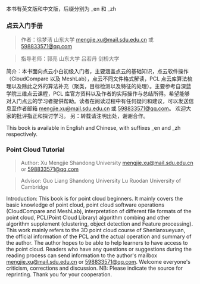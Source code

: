 本书有英文版和中文版，后缀分别为 _en 和 _zh

### 点云入门手册
> 作者：徐梦洁 山东大学 mengjie.xu@mail.sdu.edu.cn 或 598833571@qq.com 

> 指导老师：郭亮 山东大学   吕若丹 剑桥大学

简介：本书面向点云小白初级入门者，主要涵盖点云的基础知识，点云软件操作（CloudCompare 以及 MeshLab），点云不同文件格式解读，PCL 点云库算法梳理以及除此之外的算法补充（聚类，目标检测以及特征的处理）。主要参考自深蓝学院三维点云课程，PCL 库官方资料以及作者的实际操作与总结所得。希望能够对入门点云的学习者提供帮助。读者在阅读过程中有任何疑问和建议，可以发送信息至作者邮箱 mengjie.xu@mail.sdu.edu.cn 或 598833571@qq.com。
欢迎大家的批评指正和探讨学习。
另：转载请注明出处，谢谢合作。



This book is available in English and Chinese, with suffixes _en and _zh respectively.

### Point Cloud Tutorial
> Author: Xu Mengjie Shandong University mengjie.xu@mail.sdu.edu.cn or 598833571@qq.com

> Advisor: Guo Liang Shandong University Lu Ruodan University of Cambridge

Introduction: This book is for point cloud beginners. It mainly covers the basic knowledge of point cloud, point cloud software operations (CloudCompare and MeshLab), interpretation of different file formats of the point cloud, PCL(Point Cloud Library) algorithm combing and other algorithm supplement (clustering, object detection and Feature processing).
This work mainly refers to the 3D point cloud course of Shenlanxueyuan, the official information of the PCL and the actual operation and summary of the author. The author hopes to be able to help learners to have access to the point cloud. Readers who have any questions or suggestions during the reading process can send information to the author's mailbox mengjie.xu@mail.sdu.edu.cn or 598833571@qq.com.
Welcome everyone's criticism, corrections and discussion.
NB: Please indicate the source for reprinting. Thank you for your cooperation.
